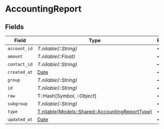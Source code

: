 # AccountingReport


## Fields

| Field                                                                                          | Type                                                                                           | Required                                                                                       | Description                                                                                    |
| ---------------------------------------------------------------------------------------------- | ---------------------------------------------------------------------------------------------- | ---------------------------------------------------------------------------------------------- | ---------------------------------------------------------------------------------------------- |
| `account_id`                                                                                   | *T.nilable(::String)*                                                                          | :heavy_minus_sign:                                                                             | N/A                                                                                            |
| `amount`                                                                                       | *T.nilable(::Float)*                                                                           | :heavy_minus_sign:                                                                             | N/A                                                                                            |
| `contact_id`                                                                                   | *T.nilable(::String)*                                                                          | :heavy_minus_sign:                                                                             | N/A                                                                                            |
| `created_at`                                                                                   | [Date](https://ruby-doc.org/stdlib-2.6.1/libdoc/date/rdoc/Date.html)                           | :heavy_minus_sign:                                                                             | N/A                                                                                            |
| `group`                                                                                        | *T.nilable(::String)*                                                                          | :heavy_minus_sign:                                                                             | N/A                                                                                            |
| `id`                                                                                           | *T.nilable(::String)*                                                                          | :heavy_minus_sign:                                                                             | N/A                                                                                            |
| `raw`                                                                                          | T::Hash[Symbol, *::Object*]                                                                    | :heavy_minus_sign:                                                                             | N/A                                                                                            |
| `subgroup`                                                                                     | *T.nilable(::String)*                                                                          | :heavy_minus_sign:                                                                             | N/A                                                                                            |
| `type`                                                                                         | [T.nilable(Models::Shared::AccountingReportType)](../../models/shared/accountingreporttype.md) | :heavy_minus_sign:                                                                             | N/A                                                                                            |
| `updated_at`                                                                                   | [Date](https://ruby-doc.org/stdlib-2.6.1/libdoc/date/rdoc/Date.html)                           | :heavy_minus_sign:                                                                             | N/A                                                                                            |